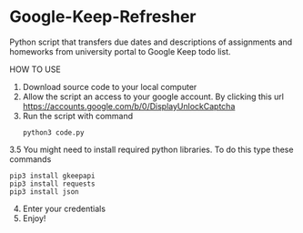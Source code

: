 # Google-Keep-Refresher

Python script that transfers due dates and descriptions of assignments and homeworks from university portal to Google Keep todo list.

HOW TO USE
1. Download source code to your local computer
2. Allow the script an access to your google account. By clicking this url https://accounts.google.com/b/0/DisplayUnlockCaptcha
3. Run the script with command  
    ```
    python3 code.py
    ```
    
3.5 You might need to install required python libraries. To do this type these commands

    
    pip3 install gkeepapi
    pip3 install requests
    pip3 install json
    
    
4. Enter your credentials
5. Enjoy!
